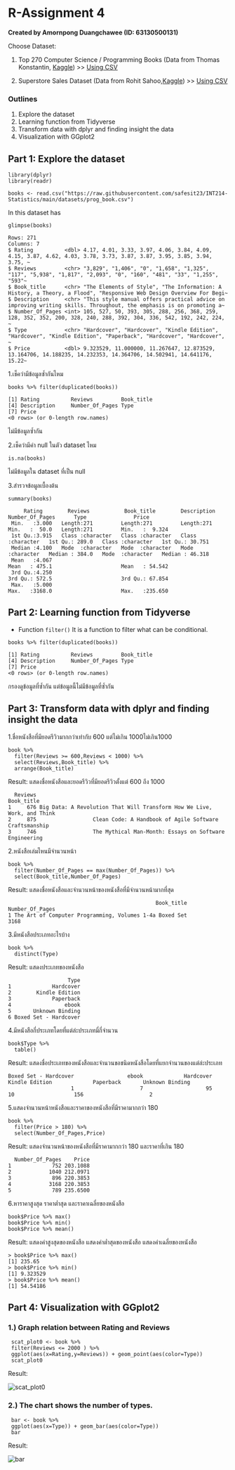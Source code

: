 # R-Assignment 4

**Created by Amornpong Duangchawee (ID: 63130500131)**

Choose Dataset:
1. Top 270 Computer Science / Programming Books (Data from Thomas Konstantin, [Kaggle](https://www.kaggle.com/thomaskonstantin/top-270-rated-computer-science-programing-books)) >> [Using CSV](https://raw.githubusercontent.com/safesit23/INT214-Statistics/main/datasets/prog_book.csv)

2. Superstore Sales Dataset (Data from Rohit Sahoo,[Kaggle](https://www.kaggle.com/rohitsahoo/sales-forecasting)) >> [Using CSV](https://raw.githubusercontent.com/safesit23/INT214-Statistics/main/datasets/superstore_sales.csv)


### Outlines
1. Explore the dataset
2. Learning function from Tidyverse
3. Transform data with dplyr and finding insight the data
4. Visualization with GGplot2

## Part 1: Explore the dataset

```
library(dplyr)
library(readr)

books <- read.csv("https://raw.githubusercontent.com/safesit23/INT214-Statistics/main/datasets/prog_book.csv")
```
In this dataset has
```
glimpse(books)
```
```
Rows: 271
Columns: 7
$ Rating          <dbl> 4.17, 4.01, 3.33, 3.97, 4.06, 3.84, 4.09, 4.15, 3.87, 4.62, 4.03, 3.78, 3.73, 3.87, 3.87, 3.95, 3.85, 3.94, 3.75, ~
$ Reviews         <chr> "3,829", "1,406", "0", "1,658", "1,325", "117", "5,938", "1,817", "2,093", "0", "160", "481", "33", "1,255", "593"~
$ Book_title      <chr> "The Elements of Style", "The Information: A History, a Theory, a Flood", "Responsive Web Design Overview For Begi~
$ Description     <chr> "This style manual offers practical advice on improving writing skills. Throughout, the emphasis is on promoting a~
$ Number_Of_Pages <int> 105, 527, 50, 393, 305, 288, 256, 368, 259, 128, 352, 352, 200, 328, 240, 288, 392, 304, 336, 542, 192, 242, 224, ~
$ Type            <chr> "Hardcover", "Hardcover", "Kindle Edition", "Hardcover", "Kindle Edition", "Paperback", "Hardcover", "Hardcover", ~
$ Price           <dbl> 9.323529, 11.000000, 11.267647, 12.873529, 13.164706, 14.188235, 14.232353, 14.364706, 14.502941, 14.641176, 15.22~
```
1.เช็คว่ามีข้อมูลซ้ำกันไหม
```
books %>% filter(duplicated(books))
```
```
[1] Rating          Reviews         Book_title     
[4] Description     Number_Of_Pages Type           
[7] Price 
<0 rows> (or 0-length row.names)
```
ไม่มีข้อมูลซ้ำกัน

2.เช็คว่ามีค่า null ในตัว dataset ไหม
```
is.na(books)
```
ไม่มีข้อมูลใน dataset ที่เป็น null

3.สำรวจข้อมูลเบื้องต้น

```
summary(books)
```

```
     Rating        Reviews           Book_title        Description        Number_Of_Pages      Type               Price        
 Min.   :3.000   Length:271         Length:271         Length:271         Min.   :  50.0   Length:271         Min.   :  9.324  
 1st Qu.:3.915   Class :character   Class :character   Class :character   1st Qu.: 289.0   Class :character   1st Qu.: 30.751  
 Median :4.100   Mode  :character   Mode  :character   Mode  :character   Median : 384.0   Mode  :character   Median : 46.318  
 Mean   :4.067                                                            Mean   : 475.1                      Mean   : 54.542  
 3rd Qu.:4.250                                                            3rd Qu.: 572.5                      3rd Qu.: 67.854  
 Max.   :5.000                                                            Max.   :3168.0                      Max.   :235.650  
 ```

## Part 2: Learning function from Tidyverse

- Function `filter()` It is a function to filter what can be conditional.

```
books %>% filter(duplicated(books))
```

```
[1] Rating          Reviews         Book_title     
[4] Description     Number_Of_Pages Type           
[7] Price 
<0 rows> (or 0-length row.names)
```
กรองดูข้อมูลที่ซ้ำกัน แต่ข้อมูลนี้ไม่มีข้อมูลที่ซ้ำกัน

## Part 3: Transform data with dplyr and finding insight the data

1.ชื่อหนังสือที่มียอดรีวิวมากกว่าเท่ากับ 600 แต่ไม่เกิน 1000ไม่เกิน1000

```
book %>%
  filter(Reviews >= 600,Reviews < 1000) %>%
  select(Reviews,Book_title) %>%
  arrange(Book_title)

```

Result: แสดงชื่อหนังสือและยอดรีวิวที่มียอดรีวิวตั้งแต่ 600 ถึง 1000

```
  Reviews                                                              Book_title
1     676 Big Data: A Revolution That Will Transform How We Live, Work, and Think
2     875                  Clean Code: A Handbook of Agile Software Craftsmanship
3     746                  The Mythical Man-Month: Essays on Software Engineering
```
2.หนังสือเล่มไหนมีจำนวนหน้า

```
book %>% 
  filter(Number_Of_Pages == max(Number_Of_Pages)) %>% 
  select(Book_title,Number_Of_Pages)
```

Result: แสดงชื่อหนังสือและจำนวนหน้าของหนังสือที่มีจำนวนหน้ามากที่สุด

```
                                               Book_title Number_Of_Pages
1 The Art of Computer Programming, Volumes 1-4a Boxed Set            3168
```

3.มีหนังสือประเภทอะไรบ้าง

```
book %>%
  distinct(Type)
```

Result: แสดงประเภทของหนังสือ

```
                   Type
1             Hardcover
2        Kindle Edition
3             Paperback
4                 ebook
5       Unknown Binding
6 Boxed Set - Hardcover
```

4.มีหนังสือกี่ประเภทโดยที่แต่ล่ะประเภทมี่กี่จำนวน

```
book$Type %>%
  table()
```

Result: แสดงชื่อประเภทของหนังสือและจำนวนขอชนิดหนังสือโดยที่แยกจำนวนของแต่ล่ะประเภท

```
Boxed Set - Hardcover                 ebook             Hardcover        Kindle Edition             Paperback       Unknown Binding 
                    1                     7                    95                    10                   156                     2 
```

5.แสดงจำนวนหน้าหนังสือและราคาของหนังสือที่มีราคามากกว่า 180 

```
book %>% 
  filter(Price > 180) %>%
  select(Number_Of_Pages,Price)
```

Result: แสดงจำนวนหน้าของหนังสือที่มีราคามากกว่า 180 และราคาที่เกิน 180

```
  Number_Of_Pages    Price
1             752 203.1088
2            1040 212.0971
3             896 220.3853
4            3168 220.3853
5             789 235.6500
```

6.หาราคาสูงสุด ราคาต่ำสุด และราคาเฉลี่ยของหนังสือ

```
book$Price %>% max()
book$Price %>% min()
book$Price %>% mean()
```

Result: แสดงค่าสูงสุดของหนังสือ
        แสดงค่าต่ำสุดของหนังสือ
        แสดงค่าเฉลี่ยของหนังสือ

```
> book$Price %>% max()
[1] 235.65
> book$Price %>% min()
[1] 9.323529
> book$Price %>% mean()
[1] 54.54186
```

## Part 4: Visualization with GGplot2
### 1.) Graph relation between Rating and Reviews

```
 scat_plot0 <- book %>% 
 filter(Reviews <= 2000 ) %>% 
 ggplot(aes(x=Rating,y=Reviews)) + geom_point(aes(color=Type))
 scat_plot0
```
Result:

![scat_plot0](scat_plot0.png)

### 2.) The chart shows the number of types.

```
 bar <- book %>% 
 ggplot(aes(x=Type)) + geom_bar(aes(color=Type))
 bar
```
Result:

![bar](bar.png)


